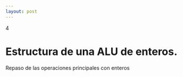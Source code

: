 ```yaml
--- 
layout: post
---
```

<div class="header">
  <div class="numbrerUnit">4</div>
  <h1>Estructura de una ALU de enteros.</h1>
  <subtitle>Repaso de las operaciones principales con enteros</subtitle>
</div>
